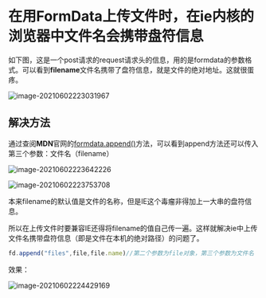 # 在用FormData上传文件时，在ie内核的浏览器中文件名会携带盘符信息

如下图，这是一个post请求的request请求头的信息，用的是formdata的参数格式。可以看到**filename**文件名携带了盘符信息，就是文件的绝对地址。这就很蛋疼。

![image-20210602223031967](C:%5CUsers%5CLENOVO%5CAppData%5CRoaming%5CTypora%5Ctypora-user-images%5Cimage-20210602223031967.png)

## 解决方法

通过查阅**MDN**官网的[formdata.append()](https://developer.mozilla.org/zh-CN/docs/Web/API/FormData/append)方法，可以看到append方法还可以传入第三个参数：文件名（filename）

![image-20210602223642226](C:%5CUsers%5CLENOVO%5CAppData%5CRoaming%5CTypora%5Ctypora-user-images%5Cimage-20210602223642226.png)

![image-20210602223753708](C:%5CUsers%5CLENOVO%5CAppData%5CRoaming%5CTypora%5Ctypora-user-images%5Cimage-20210602223753708.png)

本来filename的默认值是文件的名称，但是IE这个毒瘤非得加上一大串的盘符信息。

所以在上传文件时要兼容IE还得将filename的值自己传一遍。这样就解决ie中上传文件名携带盘符信息（即是文件在本机的绝对路径）的问题了。

```javascript
fd.append("files",file,file.name)//第二个参数为file对象，第三个参数为文件名
```

效果：

![image-20210602224429169](C:%5CUsers%5CLENOVO%5CAppData%5CRoaming%5CTypora%5Ctypora-user-images%5Cimage-20210602224430932.png)
